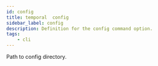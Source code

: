 ```yaml
---
id: config
title: temporal  config
sidebar_label: config
description: Definition for the config command option.
tags:
	- cli
---
```


 Path to config directory.
